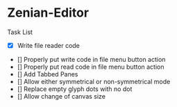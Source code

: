 # Zenian-Editor

Task List

- [x] Write file reader code 
- [] Properly put write code in file menu button action
- [] Properly put read code in file menu button action
- [] Add Tabbed Panes
- [] Allow either symmetrical or non-symmetrical mode
- [] Replace empty glyph dots with no dot
- [] Allow change of canvas size

